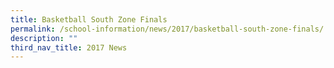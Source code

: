 ```yaml
---
title: Basketball South Zone Finals
permalink: /school-information/news/2017/basketball-south-zone-finals/
description: ""
third_nav_title: 2017 News
---
```

